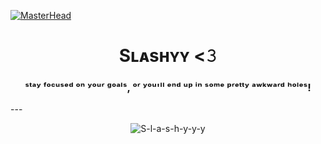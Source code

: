 [![MasterHead](https://i.pinimg.com/originals/b0/73/d8/b073d8b052bf7e77de75ef00aa022b62.jpg)](https://www.youtube.com/@slashieee)
<h1 align="center">Sʟᴀsʜʏʏ <𝟹</h1>
<h3 align="center">ˢᵗᵃʸ ᶠᵒᶜᵘˢᵉᵈ ᵒⁿ ʸᵒᵘʳ ᵍᵒᵃˡˢ, ᵒʳ ʸᵒᵘ'ˡˡ ᵉⁿᵈ ᵘᵖ ⁱⁿ ˢᵒᵐᵉ ᵖʳᵉᵗᵗʸ ᵃʷᵏʷᵃʳᵈ ʰᵒˡᵉˢ!</h3>
---
<p align="center"> <img src="https://komarev.com/ghpvc/?username=S-l-a-s-h-y-y-y&label=Profile%20views&color=0e75b6&style=flat" alt="S-l-a-s-h-y-y-y" /> </p>
<br>
